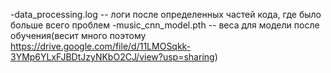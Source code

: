 -data_processing.log -- логи после определенных частей кода, где было больше всего проблем
-music_cnn_model.pth  -- веса для модели после обучения(весит много поэтому https://drive.google.com/file/d/11LMOSqkk-3YMp6YLxFJBDtJzyNKbO2CJ/view?usp=sharing)
